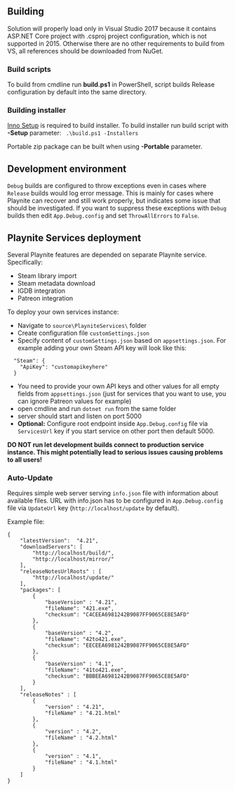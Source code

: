## Building

Solution will properly load only in Visual Studio 2017 because it contains ASP.NET Core project with .csproj project configuration, which is not supported in 2015. Otherwise there are no other requirements to build from VS, all references should be downloaded from NuGet.

### Build scripts
To build from cmdline run **build.ps1** in PowerShell, script builds Release configuration by default into the same directory.

### Building installer
[Inno Setup](http://jrsoftware.org/isinfo.php) is required to build installer. To build installer run build script with **-Setup** parameter:
``` .\build.ps1 -Installers```

Portable zip package can be built when using **-Portable** parameter.

## Development environment

`Debug` builds are configured to throw exceptions even in cases where `Release` builds would log error message. This is mainly for cases where Playnite can recover and still work properly, but indicates some issue that should be investigated. If you want to suppress these exceptions with `Debug` builds then edit `App.Debug.config` and set `ThrowAllErrors` to `False`.

## Playnite Services deployment
Several Playnite features are depended on separate Playnite service. Specifically:
* Steam library import
* Steam metadata download
* IGDB integration
* Patreon integration

To deploy your own services instance:
* Navigate to `source\PlayniteServices\` folder
* Create configuration file `customSettings.json`
* Specify content of `customSettings.json` based on `appsettings.json`. For example adding your own Steam API key will look like this:
```
  "Steam": {
    "ApiKey": "customapikeyhere"
  }
```
* You need to provide your own API keys and other values for all empty fields from `appsettings.json` (just for services that you want to use, you can ignore Patreon values for example)
* open cmdline and run `dotnet run` from the same folder
* server should start and listen on port 5000
* **Optional:** Configure root endpoint inside `App.Debug.config` file via `ServicesUrl` key if you start service on other port then default 5000.

**DO NOT run let development builds connect to production service instance. This might potentially lead to serious issues causing problems to all users!**

### Auto-Update
Requires simple web server serving `info.json` file with information about available files. URL with info.json has to be configured in `App.Debug.config` file via `UpdateUrl` key (`http://localhost/update` by default).

Example file:
```
{
    "latestVersion":  "4.21",
    "downloadServers": [
        "http://localhost/build/",
        "http://localhost/mirror/"
    ],
    "releaseNotesUrlRoots" : [ 
        "http://localhost/update/"
    ],
    "packages": [
        {
            "baseVersion" : "4.21",
            "fileName": "421.exe",
            "checksum": "C4CEEA6981242B9087FF9065CE8E5AFD"
        },
        {
            "baseVersion" : "4.2",
            "fileName": "42to421.exe",
            "checksum": "EECEEA6981242B9087FF9065CE8E5AFD"
        },
        {
            "baseVersion" : "4.1",
            "fileName": "41to421.exe",
            "checksum": "BBBEEA6981242B9087FF9065CE8E5AFD"
        }
    ],
    "releaseNotes" : [
        {
            "version" : "4.21",
            "fileName" : "4.21.html"
        },
        {
            "version" : "4.2",
            "fileName" : "4.2.html"
        },
        {
            "version" : "4.1",
            "fileName" : "4.1.html"
        }
    ]
}
```